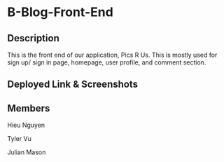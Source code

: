 # B-Blog-Front-End

## Description
This is the front end of our application, Pics R Us. This is mostly used for sign up/ sign in page, homepage, user profile, and comment section.

## Deployed Link & Screenshots

## Members
Hieu Nguyen

Tyler Vu

Julian Mason

